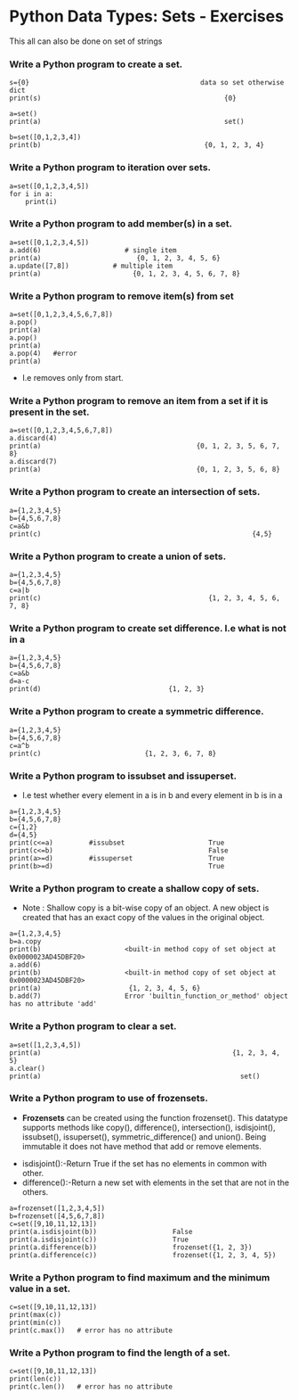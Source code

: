 # Python Data Types: Sets - Exercises
This all can also be done on set of strings 
 
### Write a Python program to create a set.
```
s={0}                                           data so set otherwise dict
print(s)                                              {0}

a=set()
print(a)                                              set()

b=set([0,1,2,3,4])
print(b)                                         {0, 1, 2, 3, 4}

```


### Write a Python program to iteration over sets.
```
a=set([0,1,2,3,4,5])
for i in a:
    print(i)
```

### Write a Python program to add member(s) in a set.
```
a=set([0,1,2,3,4,5])
a.add(6)                     # single item
print(a)                        {0, 1, 2, 3, 4, 5, 6}
a.update([7,8])           # multiple item
print(a)                       {0, 1, 2, 3, 4, 5, 6, 7, 8}
```


### Write a Python program to remove item(s) from set
```
a=set([0,1,2,3,4,5,6,7,8])
a.pop()
print(a)
a.pop()
print(a)
a.pop(4)   #error
print(a)
```
* I.e removes only from start.

### Write a Python program to remove an item from a set if it is present in the set.
```
a=set([0,1,2,3,4,5,6,7,8])
a.discard(4)   
print(a)                                       {0, 1, 2, 3, 5, 6, 7, 8}
a.discard(7)   
print(a)                                       {0, 1, 2, 3, 5, 6, 8}
```

### Write a Python program to create an intersection of sets.
```
a={1,2,3,4,5}
b={4,5,6,7,8}
c=a&b
print(c)                                                     {4,5}
```

### Write a Python program to create a union of sets.
```
a={1,2,3,4,5}
b={4,5,6,7,8}
c=a|b
print(c)                                          {1, 2, 3, 4, 5, 6, 7, 8}
```

### Write a Python program to create set difference. I.e what is not in a
```
a={1,2,3,4,5}
b={4,5,6,7,8}
c=a&b
d=a-c
print(d)                                {1, 2, 3}
```
### Write a Python program to create a symmetric difference.
```
a={1,2,3,4,5}
b={4,5,6,7,8}
c=a^b
print(c)                          {1, 2, 3, 6, 7, 8}
```

### Write a Python program to issubset and issuperset.
* I.e test whether every element in a is in b and every element in b is in a
```
a={1,2,3,4,5}
b={4,5,6,7,8}
c={1,2}
d={4,5}
print(c<=a)         #issubset                     True
print(c<=b)                                       False
print(a>=d)         #issuperset                   True
print(b>=d)                                       True
```


### Write a Python program to create a shallow copy of sets.
* Note : Shallow copy is a bit-wise copy of an object. A new object is created that has an exact copy of the values in the original object.
```
a={1,2,3,4,5}
b=a.copy
print(b)                     <built-in method copy of set object at 0x0000023AD45DBF20>
a.add(6)
print(b)                     <built-in method copy of set object at 0x0000023AD45DBF20>
print(a)                      {1, 2, 3, 4, 5, 6}
b.add(7)                     Error 'builtin_function_or_method' object has no attribute 'add'
```
### Write a Python program to clear a set.
```
a=set([1,2,3,4,5])
print(a)                                                {1, 2, 3, 4, 5}
a.clear()
print(a)                                                  set()
```
### Write a Python program to use of frozensets.

- **Frozensets** can be created using the function frozenset(). This datatype supports methods like copy(), difference(), intersection(), isdisjoint(), issubset(), issuperset(), symmetric_difference() and union(). Being immutable it does not have method that add or remove elements.
* isdisjoint():-Return True if the set has no elements in common with other. 
* difference():-Return a new set with elements in the set that are not in the others.
```
a=frozenset([1,2,3,4,5])
b=frozenset([4,5,6,7,8])
c=set([9,10,11,12,13])
print(a.isdisjoint(b))                   False
print(a.isdisjoint(c))                   True
print(a.difference(b))                   frozenset({1, 2, 3})
print(a.difference(c))                   frozenset({1, 2, 3, 4, 5})
```


### Write a Python program to find maximum and the minimum value in a set.
```
c=set([9,10,11,12,13])
print(max(c))
print(min(c))
print(c.max())   # error has no attribute
```
### Write a Python program to find the length of a set.
```
c=set([9,10,11,12,13])
print(len(c))
print(c.len())   # error has no attribute
```
 
 
 
 
 
 

